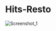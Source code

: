 # Hits-Resto

![Screenshot_1](https://user-images.githubusercontent.com/59431918/90327094-4d2e1c00-dfba-11ea-98e3-1a8ffb13d3af.jpg)
